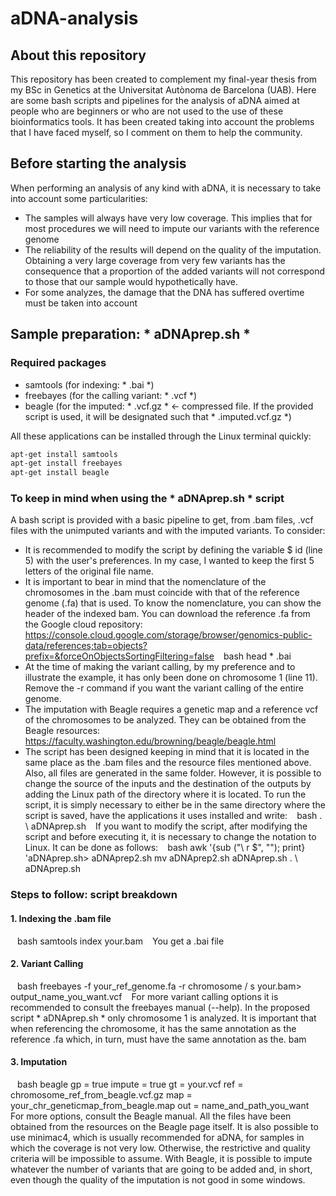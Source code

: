 # aDNA-analysis
## About this repository
This repository has been created to complement my final-year thesis from my BSc in Genetics at the Universitat Autònoma de Barcelona (UAB).
Here are some bash scripts and pipelines for the analysis of aDNA aimed at people who are beginners or who are not used to the use of these bioinformatics tools.
It has been created taking into account the problems that I have faced myself, so I comment on them to help the community.
## Before starting the analysis
When performing an analysis of any kind with aDNA, it is necessary to take into account some particularities:
- The samples will always have very low coverage. This implies that for most procedures we will need to impute our variants with the reference genome
- The reliability of the results will depend on the quality of the imputation. Obtaining a very large coverage from very few variants has the consequence that a proportion of the added variants will not correspond to those that our sample would hypothetically have.
- For some analyzes, the damage that the DNA has suffered overtime must be taken into account
## Sample preparation: * aDNAprep.sh *
### Required packages
- samtools (for indexing: * .bai *)
- freebayes (for the calling variant: * .vcf *)
- beagle (for the imputed: * .vcf.gz * <- compressed file. If the provided script is used, it will be designated such that * .imputed.vcf.gz *)

All these applications can be installed through the Linux terminal quickly:
```bash
apt-get install samtools
apt-get install freebayes
apt-get install beagle
```
### To keep in mind when using the * aDNAprep.sh * script
A bash script is provided with a basic pipeline to get, from .bam files, .vcf files with the unimputed variants and with the imputed variants.
To consider:
- It is recommended to modify the script by defining the variable $ id (line 5) with the user's preferences. In my case, I wanted to keep the first 5 letters of the original file name.
- It is important to bear in mind that the nomenclature of the chromosomes in the .bam must coincide with that of the reference genome (.fa) that is used. To know the nomenclature, you can show the header of the indexed bam. You can download the reference .fa from the Google cloud repository: https://console.cloud.google.com/storage/browser/genomics-public-data/references;tab=objects?prefix=&forceOnObjectsSortingFiltering=false
`` `` bash
head * .bai
`` ``
- At the time of making the variant calling, by my preference and to illustrate the example, it has only been done on chromosome 1 (line 11). Remove the -r command if you want the variant calling of the entire genome.
- The imputation with Beagle requires a genetic map and a reference vcf of the chromosomes to be analyzed. They can be obtained from the Beagle resources: https://faculty.washington.edu/browning/beagle/beagle.html
- The script has been designed keeping in mind that it is located in the same place as the .bam files and the resource files mentioned above. Also, all files are generated in the same folder. However, it is possible to change the source of the inputs and the destination of the outputs by adding the Linux path of the directory where it is located.
To run the script, it is simply necessary to either be in the same directory where the script is saved, have the applications it uses installed and write:
`` `` bash
. \ aDNAprep.sh
`` ``
If you want to modify the script, after modifying the script and before executing it, it is necessary to change the notation to Linux. It can be done as follows:
`` `` bash
awk '{sub ("\ r $", ""); print} 'aDNAprep.sh> aDNAprep2.sh
mv aDNAprep2.sh aDNAprep.sh
. \ aDNAprep.sh
`` ``


### Steps to follow: script breakdown
#### 1. Indexing the .bam file
`` `` bash
samtools index your.bam
`` ``
You get a .bai file
#### 2. Variant Calling
`` `` bash
freebayes -f your_ref_genome.fa -r chromosome / s your.bam> output_name_you_want.vcf
`` ``
For more variant calling options it is recommended to consult the freebayes manual (--help). In the proposed script * aDNAprep.sh * only chromosome 1 is analyzed. It is important that when referencing the chromosome, it has the same annotation as the reference .fa which, in turn, must have the same annotation as the. bam
#### 3. Imputation
`` `` bash
beagle gp = true impute = true gt = your.vcf ref = chromosome_ref_from_beagle.vcf.gz map = your_chr_geneticmap_from_beagle.map out = name_and_path_you_want
`` ``
For more options, consult the Beagle manual. All the files have been obtained from the resources on the Beagle page itself. It is also possible to use minimac4, which is usually recommended for aDNA, for samples in which the coverage is not very low. Otherwise, the restrictive and quality criteria will be impossible to assume. With Beagle, it is possible to impute whatever the number of variants that are going to be added and, in short, even though the quality of the imputation is not good in some windows.
